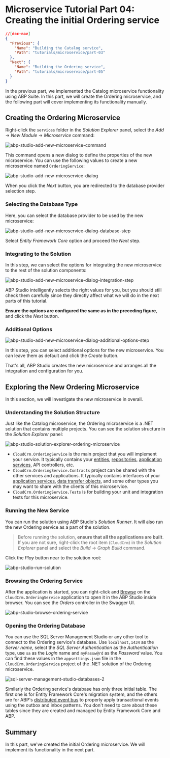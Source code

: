 # Microservice Tutorial Part 04: Creating the initial Ordering service

````json
//[doc-nav]
{
  "Previous": {
    "Name": "Building the Catalog service",
    "Path": "tutorials/microservice/part-03"
  },
  "Next": {
    "Name": "Building the Ordering service",
    "Path": "tutorials/microservice/part-05"
  }
}
````

In the previous part, we implemented the Catalog microservice functionality using ABP Suite. In this part, we will create the Ordering microservice, and the following part will cover implementing its functionality manually.

## Creating the Ordering Microservice

Right-click the `services` folder in the *Solution Explorer* panel, select the *Add* -> *New Module* -> *Microservice* command:

![abp-studio-add-new-microservice-command](images/abp-studio-add-new-microservice-command-2.png)

This command opens a new dialog to define the properties of the new microservice. You can use the following values to create a new microservice named `OrderingService`:

![abp-studio-add-new-microservice-dialog](images/abp-studio-add-new-microservice-dialog-2.png)

When you click the *Next* button, you are redirected to the database provider selection step.

### Selecting the Database Type

Here, you can select the database provider to be used by the new microservice:

![abp-studio-add-new-microservice-dialog-database-step](images/abp-studio-add-new-microservice-dialog-database-step.png)

Select *Entity Framework Core* option and proceed the *Next* step.

### Integrating to the Solution

In this step, we can select the options for integrating the new microservice to the rest of the solution components:

![abp-studio-add-new-microservice-dialog-integration-step](images/abp-studio-add-new-microservice-dialog-integration-step.png)

ABP Studio intelligently selects the right values for you, but you should still check them carefully since they directly affect what we will do in the next parts of this tutorial.

**Ensure the options are configured the same as in the preceding figure**, and click the *Next* button.

### Additional Options

![abp-studio-add-new-microservice-dialog-additional-options-step](images/abp-studio-add-new-microservice-dialog-additional-options-step.png)

In this step, you can select additional options for the new microservice. You can leave them as default and click the *Create* button.

That's all, ABP Studio creates the new microservice and arranges all the integration and configuration for you.

## Exploring the New Ordering Microservice

In this section, we will investigate the new microservice in overall.

### Understanding the Solution Structure

Just like the Catalog microservice, the Ordering microservice is a .NET solution that contains multiple projects. You can see the solution structure in the *Solution Explorer* panel:

![abp-studio-solution-explorer-ordering-microservice](images/abp-studio-solution-explorer-ordering-microservice.png)

* `CloudCrm.OrderingService` is the main project that you will implement your service. It typically contains your [entities](../../framework/architecture/domain-driven-design/entities.md), [repositories](../../framework/architecture/domain-driven-design/repositories.md), [application services](../../framework/architecture/domain-driven-design/application-services.md), API controllers, etc.
* `CloudCrm.OrderingService.Contracts` project can be shared with the other services and applications. It typically contains interfaces of your [application services](../../framework/architecture/domain-driven-design/application-services.md), [data transfer objects](../../framework/architecture/domain-driven-design/data-transfer-objects.md), and some other types you may want to share with the clients of this microservice.
* `CloudCrm.OrderingService.Tests` is for building your unit and integration tests for this microservice.

### Running the New Service

You can run the solution using ABP Studio's *Solution Runner*. It will also run the new Ordering service as a part of the solution.

> Before running the solution, **ensure that all the applications are built**. If you are not sure, right-click the root item (`CloudCrm`) in the *Solution Explorer* panel and select the *Build* -> *Graph Build* command.

Click the *Play* button near to the solution root:

![abp-studio-run-solution](images/abp-studio-run-solution.png)

### Browsing the Ordering Service

After the application is started, you can right-click and [Browse](../../studio/running-applications.md#monitoring) on the `CloudCrm.OrderingService` application to open it in the ABP Studio inside browser. You can see the *Orders* controller in the Swagger UI.

![abp-studio-browse-ordering-service](images/abp-studio-browse-ordering-service.png)

### Opening the Ordering Database

You can use the SQL Server Management Studio or any other tool to connect to the Ordering service's database. Use `localhost,1434` as the *Server name*, select the *SQL Server Authentication* as the *Authentication* type, use `sa` as the *Login* name and `myPassw@rd` as the *Password* value. You can find these values in the `appsettings.json` file in the `CloudCrm.OrderingService` project of the .NET solution of the Ordering microservice.

![sql-server-management-studio-databases-2](images/sql-server-management-studio-databases-2.png)

Similarly the Ordering service's database has only three initial table. The first one is for Entity Framework Core's migration system, and the others are for ABP's [distributed event bus](../../solution-templates/microservice/distributed-events.md) to properly apply transactional events using the outbox and inbox patterns. You don't need to care about these tables since they are created and managed by Entity Framework Core and ABP.

## Summary

In this part, we've created the initial Ordering microservice. We will implement its functionality in the next part.